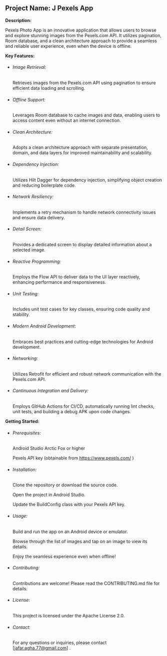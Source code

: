 ## Project Name: J Pexels App

**Description:**
  
  Pexels Photo App is an innovative application that allows users to browse and explore
  stunning images from the Pexels.com API. 
  It utilizes pagination, Room database, and a clean architecture approach to provide a
  seamless and reliable user experience, even when the device is offline.
  


**Key Features:**
  - ###### Image Retrieval:
    
    Retrieves images from the Pexels.com API using pagination to ensure efficient data loading and scrolling.
    
  - ###### Offline Support:

    Leverages Room database to cache images and data, enabling users to access content even without an internet connection.

  - ###### Clean Architecture:

    Adopts a clean architecture approach with separate presentation, domain, and data layers for improved maintainability and scalability.

  - ###### Dependency Injection:

    Utilizes Hilt Dagger for dependency injection, simplifying object creation and reducing boilerplate code.
    
  - ###### Network Resiliency:

    Implements a retry mechanism to handle network connectivity issues and ensure data delivery.
    
  - ###### Detail Screen:

    Provides a dedicated screen to display detailed information about a selected image.
    
  - ###### Reactive Programming:

    Employs the Flow API to deliver data to the UI layer reactively, enhancing performance and responsiveness.
    
  - ###### Unit Testing:

    Includes unit test cases for key classes, ensuring code quality and stability.
    
  - ###### Modern Android Development:

    Embraces best practices and cutting-edge technologies for Android development.
    
  - ###### Networking:

    Utilizes Retrofit for efficient and robust network communication with the Pexels.com API.
    
  - ###### Continuous Integration and Delivery:

    Employs GitHub Actions for CI/CD, automatically running lint checks, unit tests, and building a debug APK upon code changes.

**Getting Started:**
  - ###### Prerequisites:

    Android Studio Arctic Fox or higher

    Pexels API key (obtainable from https://www.pexels.com/ )
    
- ###### Installation:

  Clone the repository or download the source code.

  Open the project in Android Studio.

  Update the BuildConfig class with your Pexels API key.

- ###### Usage:
  Build and run the app on an Android device or emulator.

  Browse through the list of images and tap on an image to view its details.

  Enjoy the seamless experience even when offline!

- ###### Contributing:
  Contributions are welcome! Please read the CONTRIBUTING.md file for details.

- ###### License:

  This project is licensed under the Apache License 2.0.

- ###### Contact:

  For any questions or inquiries, please contact [jafar.agha.77@gmail.com] .
